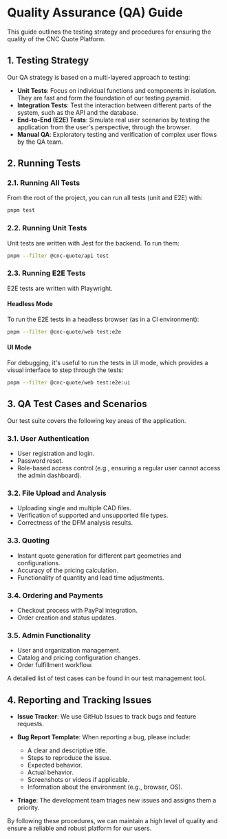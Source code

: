 # Quality Assurance (QA) Guide

This guide outlines the testing strategy and procedures for ensuring the quality of the CNC Quote Platform.

## 1. Testing Strategy

Our QA strategy is based on a multi-layered approach to testing:

-   **Unit Tests**: Focus on individual functions and components in isolation. They are fast and form the foundation of our testing pyramid.
-   **Integration Tests**: Test the interaction between different parts of the system, such as the API and the database.
-   **End-to-End (E2E) Tests**: Simulate real user scenarios by testing the application from the user's perspective, through the browser.
-   **Manual QA**: Exploratory testing and verification of complex user flows by the QA team.

## 2. Running Tests

### 2.1. Running All Tests
From the root of the project, you can run all tests (unit and E2E) with:
```bash
pnpm test
```

### 2.2. Running Unit Tests
Unit tests are written with Jest for the backend. To run them:
```bash
pnpm --filter @cnc-quote/api test
```

### 2.3. Running E2E Tests
E2E tests are written with Playwright.

#### Headless Mode
To run the E2E tests in a headless browser (as in a CI environment):
```bash
pnpm --filter @cnc-quote/web test:e2e
```

#### UI Mode
For debugging, it's useful to run the tests in UI mode, which provides a visual interface to step through the tests:
```bash
pnpm --filter @cnc-quote/web test:e2e:ui
```

## 3. QA Test Cases and Scenarios

Our test suite covers the following key areas of the application.

### 3.1. User Authentication
-   User registration and login.
-   Password reset.
-   Role-based access control (e.g., ensuring a regular user cannot access the admin dashboard).

### 3.2. File Upload and Analysis
-   Uploading single and multiple CAD files.
-   Verification of supported and unsupported file types.
-   Correctness of the DFM analysis results.

### 3.3. Quoting
-   Instant quote generation for different part geometries and configurations.
-   Accuracy of the pricing calculation.
-   Functionality of quantity and lead time adjustments.

### 3.4. Ordering and Payments
-   Checkout process with PayPal integration.
-   Order creation and status updates.

### 3.5. Admin Functionality
-   User and organization management.
-   Catalog and pricing configuration changes.
-   Order fulfillment workflow.

A detailed list of test cases can be found in our test management tool.

## 4. Reporting and Tracking Issues

-   **Issue Tracker**: We use GitHub Issues to track bugs and feature requests.
-   **Bug Report Template**: When reporting a bug, please include:
    -   A clear and descriptive title.
    -   Steps to reproduce the issue.
    -   Expected behavior.
    -   Actual behavior.
    -   Screenshots or videos if applicable.
    -   Information about the environment (e.g., browser, OS).

-   **Triage**: The development team triages new issues and assigns them a priority.

By following these procedures, we can maintain a high level of quality and ensure a reliable and robust platform for our users.
